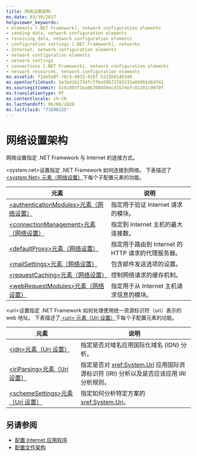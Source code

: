 ```yaml
---
title: 网络设置架构
ms.date: 03/30/2017
helpviewer_keywords:
- elements [.NET Framework], network configuration elements
- sending data, network configuration elements
- receiving data, network configuration elements
- configuration settings [.NET Framework], networks
- Internet, network configuration elements
- network configuration elements
- network settings
- connections [.NET Framework], network configuration elements
- network resources, network configuration elements
ms.assetid: f1de5a0f-76c5-4833-819f-5222b8146340
ms.openlocfilehash: 5e3bd1b1734fc7fba50b72785531a8b001d6d741
ms.sourcegitcommit: b16c00371ea06398859ecd157defc81301c9070f
ms.translationtype: MT
ms.contentlocale: zh-CN
ms.lasthandoff: 06/06/2020
ms.locfileid: "71698155"
---
```

# <a name="network-settings-schema"></a>网络设置架构
网络设置指定 .NET Framework 与 Internet 的连接方式。

\<system.net>设置指定 .NET Framework 如何连接到网络。 下表描述了[ \<system.Net> 元素（网络设置）](system-net-element-network-settings.md)下每个子配置元素的功能。  
  
|元素|说明|  
|-------------|-----------------|  
|[\<authenticationModules>元素（网络设置）](authenticationmodules-element-network-settings.md)|指定用于验证 Internet 请求的模块。|  
|[\<connectionManagement>元素（网络设置）](connectionmanagement-element-network-settings.md)|指定到 Internet 主机的最大连接数。|  
|[\<defaultProxy>元素（网络设置）](defaultproxy-element-network-settings.md)|指定用于路由到 Internet 的 HTTP 请求的代理服务器。|  
|[\<mailSettings>元素（网络设置）](mailsettings-element-network-settings.md)|包含邮件发送选项的设置。|  
|[\<requestCaching>元素（网络设置）](requestcaching-element-network-settings.md)|控制网络请求的缓存机制。|  
|[\<webRequestModules>元素（网络设置）](webrequestmodules-element-network-settings.md)|指定用于从 Internet 主机请求信息的模块。|  
  
\<uri>设置指定 .NET Framework 如何处理使用统一资源标识符（uri）表示的 web 地址。 下表描述了[ \<uri> 元素（Uri 设置）](uri-element-uri-settings.md)下每个子配置元素的功能。  
  
|元素|说明|  
|-------------|-----------------|  
|[\<idn>元素（Uri 设置）](idn-element-uri-settings.md)|指定是否对域名应用国际化域名 (IDN) 分析。|  
|[\<iriParsing>元素（Uri 设置）](iriparsing-element-uri-settings.md)|指定是否对 <xref:System.Uri> 应用国际资源标识符 (IRI) 分析以及是否应该应用 IRI 分析规则。|  
|[\<schemeSettings>元素（Uri 设置）](schemesettings-element-uri-settings.md)|指定如何分析特定方案的 <xref:System.Uri>。|  
  
## <a name="see-also"></a>另请参阅

- [配置 Internet 应用程序](../../../network-programming/configuring-internet-applications.md)
- [配置文件架构](../index.md)
